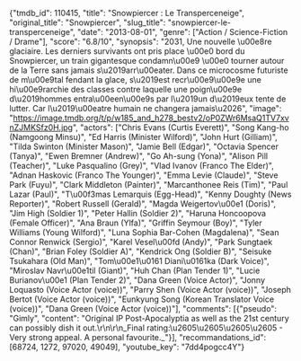 {"tmdb_id": 110415, "title": "Snowpiercer : Le Transperceneige", "original_title": "Snowpiercer", "slug_title": "snowpiercer-le-transperceneige", "date": "2013-08-01", "genre": ["Action / Science-Fiction / Drame"], "score": "6.8/10", "synopsis": "2031, Une nouvelle \u00e8re glaciaire. Les derniers survivants ont pris place \u00e0 bord du Snowpiercer, un train gigantesque condamn\u00e9 \u00e0 tourner autour de la Terre sans jamais s\u2019arr\u00eater. Dans ce microcosme futuriste de m\u00e9tal fendant la glace, s\u2019est recr\u00e9\u00e9e une hi\u00e9rarchie des classes contre laquelle une poign\u00e9e d\u2019hommes entra\u00een\u00e9s par l\u2019un d\u2019eux tente de lutter. Car l\u2019\u00eatre humain ne changera jamais\u2026", "image": "https://image.tmdb.org/t/p/w185_and_h278_bestv2/oP0ZWr6MsaQ1TV7xvnZJMKSfz0H.jpg", "actors": ["Chris Evans (Curtis Everett)", "Song Kang-ho (Namgoong Minsu)", "Ed Harris (Minister Wilford)", "John Hurt (Gilliam)", "Tilda Swinton (Minister Mason)", "Jamie Bell (Edgar)", "Octavia Spencer (Tanya)", "Ewen Bremner (Andrew)", "Go Ah-sung (Yona)", "Alison Pill (Teacher)", "Luke Pasqualino (Grey)", "Vlad Ivanov (Franco The Elder)", "Adnan Haskovic (Franco The Younger)", "Emma Levie (Claude)", "Steve Park (Fuyu)", "Clark Middleton (Painter)", "Marcanthonee Reis (Tim)", "Paul Lazar (Paul)", "T\u00f3mas Lemarquis (Egg-Head)", "Kenny Doughty (News Reporter)", "Robert Russell (Gerald)", "Magda Weigertov\u00e1 (Doris)", "Jim High (Soldier 1)", "Peter Hallin (Soldier 2)", "Haruna Honcoopova (Female Officer)", "Ana Braun (Ylfa)", "Griffin Seymour (Boy)", "Tyler Williams (Young Wilford)", "Luna Sophia Bar-Cohen (Magdalena)", "Sean Connor Renwick (Sergio)", "Karel Vesel\u00fd (Andy)", "Park Sungtaek (Chan)", "Brian Foley (Soldier A)", "Kendrick Ong (Soldier B)", "Seisuke Tsukahara (Old Man)", "Tom\u00e1\u0161 Diani\u0161ka (Dark Voice)", "Miroslav Navr\u00e1til (Giant)", "Huh Chan (Plan Tender 1)", "Lucie Burianov\u00e1 (Plan Tender 2)", "Dana Green (Voice Actor)", "Jonny Loquasto (Voice Actor (voice))", "Parry Shen (Voice Actor (voice))", "Joseph Bertot (Voice Actor (voice))", "Eunkyung Song (Korean Translator Voice (voice))", "Dana Green (Voice Actor (voice))"], "comments": [{"pseudo": "Gimly", "content": "Original IP Post-Apocalyptia as well as the 21st century can possibly dish it out.\r\n\r\n_Final rating:\u2605\u2605\u2605\u2605 - Very strong appeal. A personal favourite._"}], "recommandations_id": [68724, 1272, 97020, 49049], "youtube_key": "7dd4pogcc4Y"}